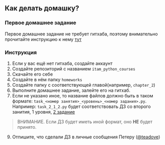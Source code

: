 ## Как делать домашку?
### Первое домашнее задание 
Первое домашнее задание не требует гитхаба, поэтому внимательно прочитайте инструкцию к нему [тут](https://github.com/itatmisis/python-course/blob/master/chapter-1/homework.md)
### Инструкция
1. Если у вас ещё нет гитхаба, создайте аккаунт
2. Создайте репозиторий с названием `itam_python_courses`
3. Скачайте его себе
4. Создайте в нём папку `homeworks`
5. Создайте папку с соответствующей главой(например, `chapter_2`)
6. Выполните домашнее задание, залейте его на гитхаб.
7. Если не указано иное, то название файлов должно быть в таком формате: `task_<номер занятия>_<уровень>_<номер задания>.py`. Например: `task_2_1_2.py` будет соответствовать ДЗ со второго занития, 1 уровня, [2 задание](https://github.com/itatmisis/python-course/blob/master/chapter-2/homework.md#%D0%B7%D0%B0%D0%B4%D0%B0%D0%BD%D0%B8%D0%B5-212)
> ВНИМАНИЕ. Если ДЗ будет иметь иной формат, оно **НЕ** будет принято.
9. Отпишите, что сделали ДЗ в личные сообщения Петеру ([@teadove](https://t.me/teadove))

